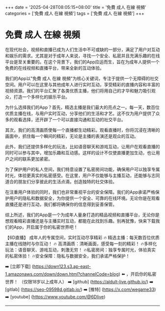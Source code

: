 +++
date = '2025-04-28T08:05:15+08:00'
title = '免費 成人 在線 視頻'
categories = ['免費 成人 在線 視頻']
tags = ['免費 成人 在線 視頻']
+++

# 免費 成人 在線 視頻

在现代社会，视频和直播已成为人们生活中不可或缺的一部分，满足了用户对互动和娱乐的需求。尤其是对于成年人来说，寻找一个安全、私密并且充满乐趣的在线平台是至关重要的。在这个背景下，我们的App应运而生，旨在为成年人提供一个免费的在线视频和直播平台，带来全新的互动体验。

我们的App以"免費 成人 在線 視頻"为核心关键词，专注于提供一个无障碍的社交空间。用户可以在这里与其他成年人进行实时互动，享受精彩的直播内容和丰富的视频资源。我们的平台汇聚了各类优质主播，他们将用自己的才华和魅力吸引观众，打造一个多样化的娱乐平台。

为什么选择我们的App？首先，精选主播是我们最大的亮点之一。每一天，数百位优质主播在线，与用户实时互动，分享他们的生活和才艺。这不仅为用户提供了众多的观看选择，还开辟了一个可以直接沟通和互动的社交平台。

其次，我们的高清画质使每一个直播都生动精彩。观看直播时，你将沉浸在清晰的画面中，抓住每一个瞬间的精彩，无论是主播的表演还是观众的互动。

此外，我们还提供多样化的玩法，比如语音聊天和游戏互动，让用户在观看直播的同时可以参与其中，增加乐趣和互动感。这样的设计不仅使直播更加生动，也让用户之间的联系更加紧密。

为了保护用户的私人空间，我们特意设置了私密房间功能，确保用户可以独享专属时光，体验更真实的私密感受。在这里，用户不仅能够与主播互动，还能够与志同道合的朋友们分享彼此的生活点滴，创造独特的社交体验。

在注重用户体验的同时，我们也非常重视平台的安全保障。我们的App承诺严格保护用户的隐私和数据安全，为你提供一个安全、可靠的在线环境。无论你是在观看直播还是进行互动，我们都将确保你的信息得到妥善保管。

综上所述，我们的App是一个为成年人量身打造的精品视频和直播平台，无论你是想观看精彩直播还是与主播实时互动，都能在此找到乐趣。别再犹豫，快来下载我们的App，开启属于你的私密世界吧！

【6D直播】
成年人的专属空间，实时互动尽享精彩
🔥 精选主播：每天数百位优质主播在线随时与你互动！
🔥 高清画质：清晰画面，感受每一刻的精彩！
🔥多样化玩法：语音聊天、游戏互动，刺激无穷！
🔥私密房间：独享专属时光，体验真实的私密体验！
🔥安全保障：隐私与数据安全，我们承诺严格保护！

➡️ [立即下载] (https://down123.s3.ap-east-1.amazonaws.com/down/down.html?channelCode=blog) ⬅️ ，开启你的私密世界！
（仅限18岁以上成年人）
➡️ [github] (https://aldult-live.github.io/)
➡️ [gitlab] (https://seo-09598d.gitlab.io/)
➡️ [推特] (https://x.com/wegame33)
➡️ [youtube] (https://www.youtube.com/@6Dlive)

---
